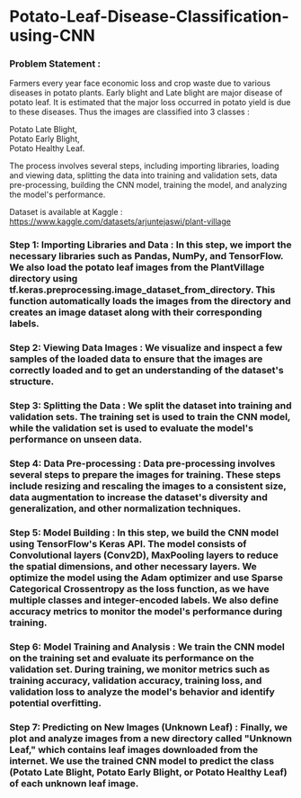 # Potato-Leaf-Disease-Classification-using-CNN
### Problem Statement :
Farmers every year face economic loss and crop waste due to various diseases in potato plants. Early blight and Late blight are major disease of potato leaf. It is estimated that the major loss occurred in potato yield is due to these diseases. Thus the images are classified into 3 classes :

Potato Late Blight,                                                            
Potato Early Blight,                                                        
Potato Healthy Leaf.      

The process involves several steps, including importing libraries, loading and viewing data, splitting the data into training and validation sets, data pre-processing, building the CNN model, training the model, and analyzing the model's performance.


Dataset is available at Kaggle : https://www.kaggle.com/datasets/arjuntejaswi/plant-village

### Step 1: Importing Libraries and Data : In this step, we import the necessary libraries such as Pandas, NumPy, and TensorFlow. We also load the potato leaf images from the PlantVillage directory using tf.keras.preprocessing.image_dataset_from_directory. This function automatically loads the images from the directory and creates an image dataset along with their corresponding labels.

### Step 2: Viewing Data Images : We visualize and inspect a few samples of the loaded data to ensure that the images are correctly loaded and to get an understanding of the dataset's structure.

### Step 3: Splitting the Data : We split the dataset into training and validation sets. The training set is used to train the CNN model, while the validation set is used to evaluate the model's performance on unseen data.

### Step 4: Data Pre-processing : Data pre-processing involves several steps to prepare the images for training. These steps include resizing and rescaling the images to a consistent size, data augmentation to increase the dataset's diversity and generalization, and other normalization techniques.

### Step 5: Model Building : In this step, we build the CNN model using TensorFlow's Keras API. The model consists of Convolutional layers (Conv2D), MaxPooling layers to reduce the spatial dimensions, and other necessary layers. We optimize the model using the Adam optimizer and use Sparse Categorical Crossentropy as the loss function, as we have multiple classes and integer-encoded labels. We also define accuracy metrics to monitor the model's performance during training.

### Step 6: Model Training and Analysis : We train the CNN model on the training set and evaluate its performance on the validation set. During training, we monitor metrics such as training accuracy, validation accuracy, training loss, and validation loss to analyze the model's behavior and identify potential overfitting.

### Step 7: Predicting on New Images (Unknown Leaf) : Finally, we plot and analyze images from a new directory called "Unknown Leaf," which contains leaf images downloaded from the internet. We use the trained CNN model to predict the class (Potato Late Blight, Potato Early Blight, or Potato Healthy Leaf) of each unknown leaf image.
